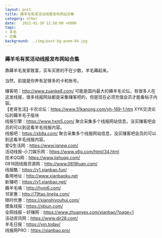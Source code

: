 ```yaml
---
layout: post
title: 薅羊毛有奖活动线报发布网站合集
category: other
date:   2022-01-30 12:50:00 +0800
tags:
- 羊毛
- 合集
background: ../img/post-bg-poem-04.jpg
---
```


### 薅羊毛有奖活动线报发布网站合集


靠薅羊毛发家致富，买车买房的不在少数，羊毛薅起来。<br>

当然，前提是你养有足够多的卡和账号。<br>

赚客吧：http://www.zuanke8.com/ 可能是国内最大的薅羊毛论坛，有很多人在这发线报，很多线报网站都是采集赚客吧的，但是现在必须充值会员才能看帖子内容。<br>
【老哥生活】·卡农论坛：https://www.51kanong.com/yh-169-1.htm XYK交流论坛的薅羊毛子版块<br>
线报引擎：https://www.hxm5.com/ 聚合采集多个线报网站信息，没买赚客吧会员的可以到这看羊毛线报内容。<br>
线报吧：https://xb8a.com/ 聚合采集多个线报网站信息，没买赚客吧会员的可以到这看羊毛线报内容。<br>
爱Q生活网：https://www.iqnew.com/<br>
活动线报-小刀娱乐网：https://www.x6g.com/html/34.html<br>
技术QQ网：https://www.jishuqq.com/<br>
0818团线报资源网：http://www.0818tuan.com/<br>
线报酷：https://v1.xianbao.fun/<br>
备用地址：http://www.xianbaoku.net<br>
新赚吧：https://v1.xianbao.net/<br>
薅羊毛咯：http://hym6.com/<br>
邻家惠：http://79tao.linejia.com/<br>
限时优惠：https://xianshiyouhui.com/<br>
摸鱼线报：https://xbjun.com/<br>
全网线报 – 好赚网：https://www.zhuanyes.com/xianbao/?page=1<br>
活动资讯网：https://www.dir28.com/<br>
羊毛日报：https://ym.today/<br>
线报网PRO：https://xianbao.pro/<br>